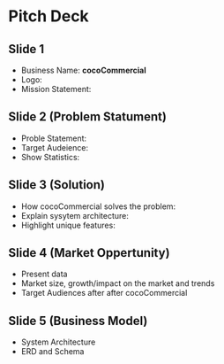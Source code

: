 # Pitch Deck

## Slide 1

- Business Name: **cocoCommercial**
- Logo: 
- Mission Statement:

## Slide 2 (Problem Statument)

- Proble Statement:
- Target Audeience:
- Show Statistics:

## Slide 3 (Solution)

- How cocoCommercial solves the problem:
- Explain sysytem architecture:
- Highlight unique features:

## Slide 4 (Market Oppertunity)

- Present data
- Market size, growth/impact on the market and trends
- Target Audiences after after cocoCommercial

## Slide 5 (Business Model)

- System Architecture
- ERD and Schema

